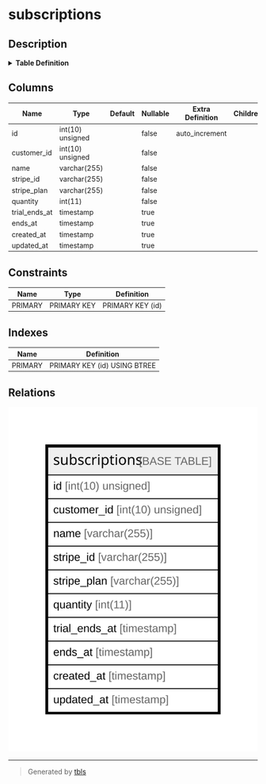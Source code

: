 # subscriptions

## Description

<details>
<summary><strong>Table Definition</strong></summary>

```sql
CREATE TABLE `subscriptions` (
  `id` int(10) unsigned NOT NULL AUTO_INCREMENT,
  `customer_id` int(10) unsigned NOT NULL,
  `name` varchar(255) COLLATE utf8mb4_unicode_ci NOT NULL,
  `stripe_id` varchar(255) COLLATE utf8mb4_unicode_ci NOT NULL,
  `stripe_plan` varchar(255) COLLATE utf8mb4_unicode_ci NOT NULL,
  `quantity` int(11) NOT NULL,
  `trial_ends_at` timestamp NULL DEFAULT NULL,
  `ends_at` timestamp NULL DEFAULT NULL,
  `created_at` timestamp NULL DEFAULT NULL,
  `updated_at` timestamp NULL DEFAULT NULL,
  PRIMARY KEY (`id`)
) ENGINE=InnoDB DEFAULT CHARSET=utf8mb4 COLLATE=utf8mb4_unicode_ci
```

</details>

## Columns

| Name | Type | Default | Nullable | Extra Definition | Children | Parents | Comment |
| ---- | ---- | ------- | -------- | --------------- | -------- | ------- | ------- |
| id | int(10) unsigned |  | false | auto_increment |  |  |  |
| customer_id | int(10) unsigned |  | false |  |  |  |  |
| name | varchar(255) |  | false |  |  |  |  |
| stripe_id | varchar(255) |  | false |  |  |  |  |
| stripe_plan | varchar(255) |  | false |  |  |  |  |
| quantity | int(11) |  | false |  |  |  |  |
| trial_ends_at | timestamp |  | true |  |  |  |  |
| ends_at | timestamp |  | true |  |  |  |  |
| created_at | timestamp |  | true |  |  |  |  |
| updated_at | timestamp |  | true |  |  |  |  |

## Constraints

| Name | Type | Definition |
| ---- | ---- | ---------- |
| PRIMARY | PRIMARY KEY | PRIMARY KEY (id) |

## Indexes

| Name | Definition |
| ---- | ---------- |
| PRIMARY | PRIMARY KEY (id) USING BTREE |

## Relations

![er](subscriptions.svg)

---

> Generated by [tbls](https://github.com/k1LoW/tbls)
